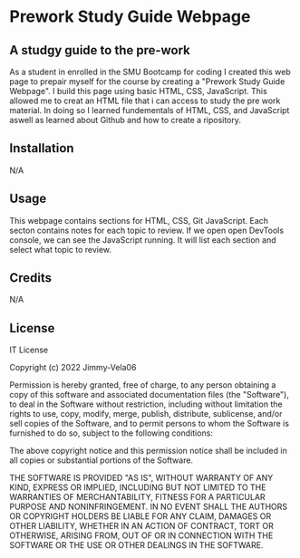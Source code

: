 # Prework Study Guide Webpage

## A studgy guide to the pre-work

As a student in enrolled in the SMU Bootcamp for coding I created this web page to prepair myself for the course by creating a "Prework Study Guide Webpage". I build this page using basic HTML, CSS, JavaScript. This allowed me to creat an HTML file that i can access to study the pre work material. In doing so I learned fundementals of HTML, CSS, and JavaScript aswell as learned about Github and how to create a ripository.


## Installation

N/A

## Usage

This webpage contains sections for HTML, CSS, Git JavaScript. Each secton contains notes for each topic to review. If we open open DevTools console, we can see the JavaScript running. It will list each section and select what topic to review.


## Credits

N/A

## License

IT License

Copyright (c) 2022 Jimmy-Vela06

Permission is hereby granted, free of charge, to any person obtaining a copy
of this software and associated documentation files (the "Software"), to deal
in the Software without restriction, including without limitation the rights
to use, copy, modify, merge, publish, distribute, sublicense, and/or sell
copies of the Software, and to permit persons to whom the Software is
furnished to do so, subject to the following conditions:

The above copyright notice and this permission notice shall be included in all
copies or substantial portions of the Software.

THE SOFTWARE IS PROVIDED "AS IS", WITHOUT WARRANTY OF ANY KIND, EXPRESS OR
IMPLIED, INCLUDING BUT NOT LIMITED TO THE WARRANTIES OF MERCHANTABILITY,
FITNESS FOR A PARTICULAR PURPOSE AND NONINFRINGEMENT. IN NO EVENT SHALL THE
AUTHORS OR COPYRIGHT HOLDERS BE LIABLE FOR ANY CLAIM, DAMAGES OR OTHER
LIABILITY, WHETHER IN AN ACTION OF CONTRACT, TORT OR OTHERWISE, ARISING FROM,
OUT OF OR IN CONNECTION WITH THE SOFTWARE OR THE USE OR OTHER DEALINGS IN THE
SOFTWARE.
